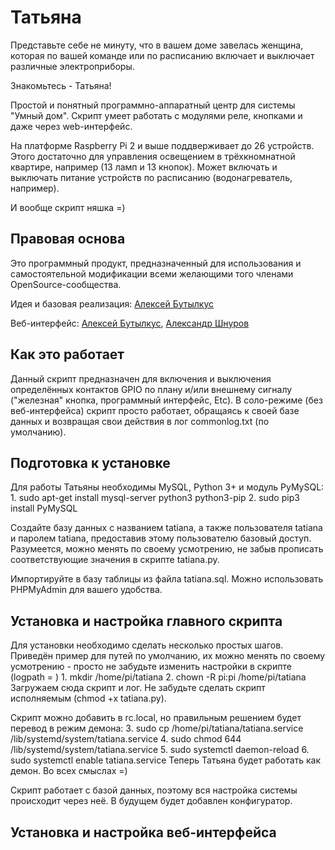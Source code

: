 # Татьяна
Представьте себе не минуту, что в вашем доме завелась женщина, которая по вашей команде или по расписанию включает и выключает различные электроприборы.

Знакомьтесь - Татьяна!

Простой и понятный программно-аппаратный центр для системы "Умный дом". Скрипт умеет работать с модулями реле, кнопками и даже через web-интерфейс.

На платформе Raspberry Pi 2 и выше поддверживает до 26 устройств. Этого достаточно для управления освещением в трёхкномнатной квартире, например (13 ламп и 13 кнопок). Может включать и выключать питание устройств по расписанию (водонагреватель, например).

И вообще скрипт няшка =)

Правовая основа
----
Это программный продукт, предназначенный для использования и самостоятельной модификации всеми желающими того членами OpenSource-сообщества.

Идея и базовая реализация: [Алексей Бутылкус](https://vk.com/butpub)
                                             
Веб-интерфейс: [Алексей Бутылкус](https://vk.com/butpub), [Александр Шнуров](https://vk.com/id206464204)


Как это работает
----
Данный скрипт предназначен для включения и выключения определённых контактов GPIO по плану и/или внешнему сигналу ("железная" кнопка, программный интерфейс, Etc).
В соло-режиме (без веб-интерфейса) скрипт просто работает, обращаясь к своей базе данных и возвращая свои действия в лог commonlog.txt (по умолчанию).


Подготовка к установке
----
Для работы Татьяны необходимы MySQL, Python 3+ и модуль PyMySQL:
    1. sudo apt-get install mysql-server python3 python3-pip
    2. sudo pip3 install PyMySQL

Создайте базу данных с названием tatiana, а также пользователя tatiana и паролем tatiana, предоставив этому пользователю базовый доступ. Разумеется, можно менять по своему усмотрению, не забыв прописать соответствующие значения в скрипте tatiana.py.

Импортируйте в базу таблицы из файла tatiana.sql. Можно использовать PHPMyAdmin для вашего удобства.


Установка и настройка главного скрипта
----
Для установки необходимо сделать несколько простых шагов. Приведён пример для путей по умолчанию, их можно менять по своему усмотрению - просто не забудьте изменить настройки в скрипте (logpath = )
    1. mkdir /home/pi/tatiana
    2. chown -R pi:pi /home/pi/tatiana
Загружаем сюда скрипт и лог. Не забудьте сделать скрипт исполняемым (chmod +x tatiana.py).

Скрипт можно добавить в rc.local, но правильным решением будет перевод в режим демона:
    3. sudo cp /home/pi/tatiana/tatiana.service /lib/systemd/system/tatiana.service
    4. sudo chmod 644 /lib/systemd/system/tatiana.service
    5. sudo systemctl daemon-reload
    6. sudo systemctl enable tatiana.service
Теперь Татьяна будет работать как демон. Во всех смыслах =)

Скрипт работает с базой данных, поэтому вся настройка системы происходит через неё. В будущем будет добавлен конфигуратор.




Установка и настройка веб-интерфейса
----
